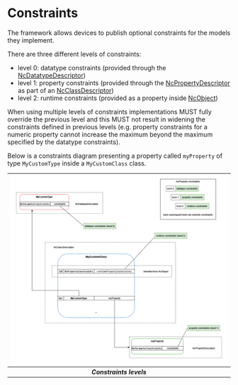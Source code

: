 # Constraints

The framework allows devices to publish optional constraints for the models they implement.

There are three different levels of constraints:

- level 0: datatype constraints (provided through the [NcDatatypeDescriptor](Framework.md#ncdatatypedescriptor))
- level 1: property constraints (provided through the [NcPropertyDescriptor](Framework.md#ncpropertydescriptor) as part of an [NcClassDescriptor](Framework.md#ncclassdescriptor))
- level 2: runtime constraints (provided as a property inside [NcObject](Framework.md#ncobject))

When using multiple levels of constraints implementations MUST fully override the previous level and this MUST not result in widening the constraints defined in previous levels (e.g. property constraints for a numeric property cannot increase the maximum beyond the maximum specified by the datatype constraints).

Below is a constraints diagram presenting a property called `myProperty` of type `MyCustomType` inside a `MyCustomClass` class.

| ![Constraints](images/constraints.png) |
|:--:|
| _**Constraints levels**_ |
